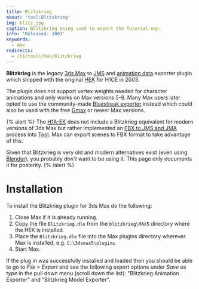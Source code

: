 ```yaml
---
title: Blitzkrieg
about: 'tool:Blitzkrieg'
img: blitz.jpg
caption: Blitzkrieg being used to export the Tutorial map.
info: 'Released: 2003'
keywords:
  - max
redirects:
  - /h1/tools/hek/blitzkrieg
---
```

**Blitzkrieg** is the legacy [3ds Max](~3dsmax) to [JMS](~) and [animation data](~animation-data) exporter plugin which shipped with the original [HEK](~custom-edition#halo-editing-kit) for H1CE in 2003.

The plugin does not support vertex weights needed for character animations and only works on Max versions 5-8. Many Max users later opted to use the community-made [Bluestreak exporter](~bluestreak) instead which could also be used with the free [Gmax](~) or newer Max versions.

{% alert %}
The [H1A-EK](~h1-ek) does not include a Blitzkrieg equivalent for modern versions of 3ds Max but rather implemented an [FBX to JMS and JMA](~fbx) process into [Tool](~h1-tool#fbx-to-jms). Max can export scenes to FBX format to take advantage of this.

Given that Blitzkrieg is very old and modern alternatives exist (even using [Blender](~)), you probably _don't_ want to be using it. This page only documents it for posterity.
{% /alert %}

# Installation
To install the Blitzkrieg plugin for 3ds Max do the following:

1. Close Max if it is already running.
2. Copy the file `Blitzkrieg.dle` from the `blitzkrieg\MAX5` directory where the HEK is installed.
3. Place the `Blitzkrieg.dle` file into the Max plugins directory wherever Max is installed, e.g. `C:\3dsmax5\plugins`.
4. Start Max.

If the plug in was successfully installed and loaded then you should be able to go to _File > Export_ and see the following export options under _Save as type_ in the pull down menu (scroll down the list): "Blitzkrieg Animation Exporter" and "Blitzkrieg Model Exporter".
